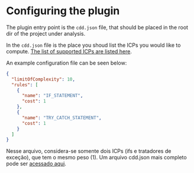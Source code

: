 
# Configuring the plugin 

The plugin entry point is the `cdd.json` file, that should be placed in the root dir of the project under analysis.

In the `cdd.json` file is the place you shoud list the ICPs you would like to compute. [The list of supported ICPs are listed here](ICPs).

An example configuration file can be seen below:

```json
{
  "limitOfComplexity": 10,
  "rules": [
    {
      "name": "IF_STATEMENT",
      "cost": 1
    },
    {
      "name": "TRY_CATCH_STATEMENT",
      "cost": 1
    }
  ]
}
```

Nesse arquivo, considera-se somente dois ICPs (ifs e tratadores de exceção), que tem o mesmo peso (1). Um arquivo cdd.json mais completo pode ser [acessado aqui](https://github.com/gustavopintozup/poc-plugin-cdd/blob/main/cdd.json).